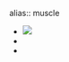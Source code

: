 alias:: muscle

- ![](https://peach-geographical-bat-397.mypinata.cloud/ipfs/QmRWtZAhNBMDS13nzqokHEAWrBpSQRxgpYpeRpmyLgNYSP)
-
-